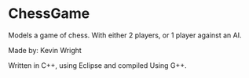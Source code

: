 # ChessGame
Models a game of chess. With either 2 players, or 1 player against an AI.

Made by: Kevin Wright

Written in C++, using Eclipse and compiled Using G++.
